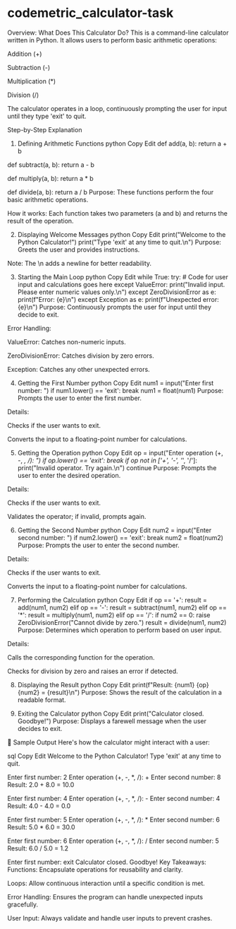 # codemetric_calculator-task
Overview: What Does This Calculator Do?
This is a command-line calculator written in Python. It allows users to perform basic arithmetic operations:

Addition (+)

Subtraction (-)

Multiplication (*)

Division (/)

The calculator operates in a loop, continuously prompting the user for input until they type 'exit' to quit.

 Step-by-Step Explanation
1. Defining Arithmetic Functions
python
Copy
Edit
def add(a, b):
    return a + b

def subtract(a, b):
    return a - b

def multiply(a, b):
    return a * b

def divide(a, b):
    return a / b
Purpose: These functions perform the four basic arithmetic operations.

How it works: Each function takes two parameters (a and b) and returns the result of the operation.

2. Displaying Welcome Messages
python
Copy
Edit
print("Welcome to the Python Calculator!")
print("Type 'exit' at any time to quit.\n")
Purpose: Greets the user and provides instructions.

Note: The \n adds a newline for better readability.

3. Starting the Main Loop
python
Copy
Edit
while True:
    try:
        # Code for user input and calculations goes here
    except ValueError:
        print("Invalid input. Please enter numeric values only.\n")
    except ZeroDivisionError as e:
        print(f"Error: {e}\n")
    except Exception as e:
        print(f"Unexpected error: {e}\n")
Purpose: Continuously prompts the user for input until they decide to exit.

Error Handling:

ValueError: Catches non-numeric inputs.

ZeroDivisionError: Catches division by zero errors.

Exception: Catches any other unexpected errors.

4. Getting the First Number
python
Copy
Edit
num1 = input("Enter first number: ")
if num1.lower() == 'exit':
    break
num1 = float(num1)
Purpose: Prompts the user to enter the first number.

Details:

Checks if the user wants to exit.

Converts the input to a floating-point number for calculations.

5. Getting the Operation
python
Copy
Edit
op = input("Enter operation (+, -, *, /): ")
if op.lower() == 'exit':
    break
if op not in ['+', '-', '*', '/']:
    print("Invalid operator. Try again.\n")
    continue
Purpose: Prompts the user to enter the desired operation.

Details:

Checks if the user wants to exit.

Validates the operator; if invalid, prompts again.

6. Getting the Second Number
python
Copy
Edit
num2 = input("Enter second number: ")
if num2.lower() == 'exit':
    break
num2 = float(num2)
Purpose: Prompts the user to enter the second number.

Details:

Checks if the user wants to exit.

Converts the input to a floating-point number for calculations.

7. Performing the Calculation
python
Copy
Edit
if op == '+':
    result = add(num1, num2)
elif op == '-':
    result = subtract(num1, num2)
elif op == '*':
    result = multiply(num1, num2)
elif op == '/':
    if num2 == 0:
        raise ZeroDivisionError("Cannot divide by zero.")
    result = divide(num1, num2)
Purpose: Determines which operation to perform based on user input.

Details:

Calls the corresponding function for the operation.

Checks for division by zero and raises an error if detected.

8. Displaying the Result
python
Copy
Edit
print(f"Result: {num1} {op} {num2} = {result}\n")
Purpose: Shows the result of the calculation in a readable format.

9. Exiting the Calculator
python
Copy
Edit
print("Calculator closed. Goodbye!")
Purpose: Displays a farewell message when the user decides to exit.

🧪 Sample Output
Here's how the calculator might interact with a user:

sql
Copy
Edit
Welcome to the Python Calculator!
Type 'exit' at any time to quit.

Enter first number: 2
Enter operation (+, -, *, /): +
Enter second number: 8
Result: 2.0 + 8.0 = 10.0

Enter first number: 4
Enter operation (+, -, *, /): -
Enter second number: 4
Result: 4.0 - 4.0 = 0.0

Enter first number: 5
Enter operation (+, -, *, /): *
Enter second number: 6
Result: 5.0 * 6.0 = 30.0

Enter first number: 6
Enter operation (+, -, *, /): /
Enter second number: 5
Result: 6.0 / 5.0 = 1.2

Enter first number: exit
Calculator closed. Goodbye!
 Key Takeaways:
Functions: Encapsulate operations for reusability and clarity.

Loops: Allow continuous interaction until a specific condition is met.

Error Handling: Ensures the program can handle unexpected inputs gracefully.

User Input: Always validate and handle user inputs to prevent crashes.

